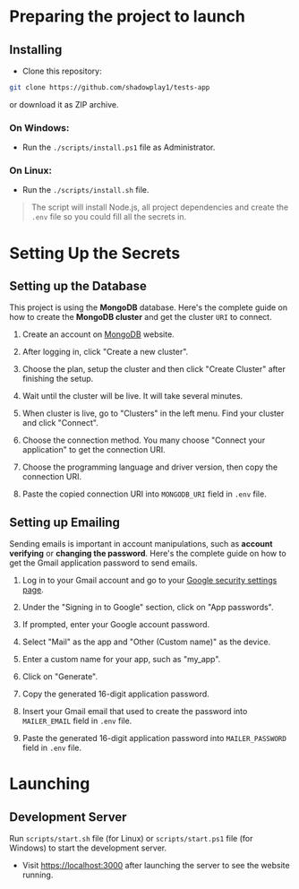 # Preparing the project to launch

## Installing

- Clone this repository:

```bash
git clone https://github.com/shadowplay1/tests-app
```
or download it as ZIP archive.


### On Windows:
- Run the `./scripts/install.ps1` file as Administrator.

### On Linux:
- Run the `./scripts/install.sh` file.

> The script will install Node.js, all project dependencies and create the `.env` file so you could fill all the secrets in.


# Setting Up the Secrets

## Setting up the Database
This project is using the **MongoDB** database. Here's the complete guide on how to create the **MongoDB cluster** and get the cluster `URI` to connect.

1. Create an account on [MongoDB](https://mongodb.com) website.

2. After logging in, click "Create a new cluster".

3. Choose the plan, setup the cluster and then click "Create Cluster" after finishing the setup.

4. Wait until the cluster will be live. It will take several minutes.

5. When cluster is live, go to "Clusters" in the left menu. Find your cluster and click "Connect".

6. Choose the connection method. You many choose "Connect your application" to get the connection URI.

7. Choose the programming language and driver version, then copy the connection URI.

8. Paste the copied connection URI into `MONGODB_URI` field in `.env` file.


## Setting up Emailing
Sending emails is important in account manipulations, such as **account verifying** or **changing the password**. Here's the complete guide on how to get the Gmail application password to send emails.

1. Log in to your Gmail account and go to your [Google security settings page](https://myaccount.google.com/security).

2. Under the "Signing in to Google" section, click on "App passwords".

3. If prompted, enter your Google account password.

4. Select "Mail" as the app and "Other (Custom name)" as the device.

5. Enter a custom name for your app, such as "my_app".

6. Click on "Generate".

7. Copy the generated 16-digit application password.

8. Insert your Gmail email that used to create the password into `MAILER_EMAIL` field in `.env` file.

9.  Paste the generated 16-digit application password into `MAILER_PASSWORD` field in `.env` file.


# Launching

## Development Server
Run `scripts/start.sh` file (for Linux) or `scripts/start.ps1` file (for Windows) to start the development server.

- Visit [https://localhost:3000](https://localhost:3000) after launching the server to see the website running.
